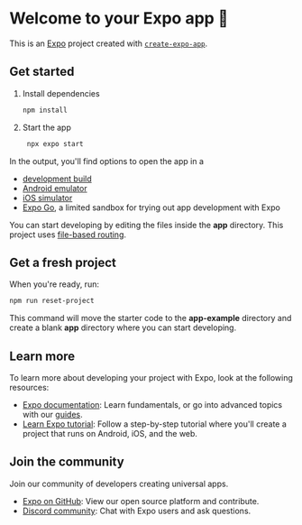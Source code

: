 # Welcome to your Expo app 👋

This is an [Expo](https://expo.dev) project created with [`create-expo-app`](https://www.npmjs.com/package/create-expo-app).

## Get started

1. Install dependencies

   ```bash
   npm install
   ```

2. Start the app

   ```bash
    npx expo start
   ```

In the output, you'll find options to open the app in a

-  [development build](https://docs.expo.dev/develop/development-builds/introduction/)
-  [Android emulator](https://docs.expo.dev/workflow/android-studio-emulator/)
-  [iOS simulator](https://docs.expo.dev/workflow/ios-simulator/)
-  [Expo Go](https://expo.dev/go), a limited sandbox for trying out app development with Expo

You can start developing by editing the files inside the **app** directory. This project uses [file-based routing](https://docs.expo.dev/router/introduction).

## Get a fresh project

When you're ready, run:

```bash
npm run reset-project
```

This command will move the starter code to the **app-example** directory and create a blank **app** directory where you can start developing.

## Learn more

To learn more about developing your project with Expo, look at the following resources:

-  [Expo documentation](https://docs.expo.dev/): Learn fundamentals, or go into advanced topics with our [guides](https://docs.expo.dev/guides).
-  [Learn Expo tutorial](https://docs.expo.dev/tutorial/introduction/): Follow a step-by-step tutorial where you'll create a project that runs on Android, iOS, and the web.

## Join the community

Join our community of developers creating universal apps.

-  [Expo on GitHub](https://github.com/expo/expo): View our open source platform and contribute.
-  [Discord community](https://chat.expo.dev): Chat with Expo users and ask questions.
